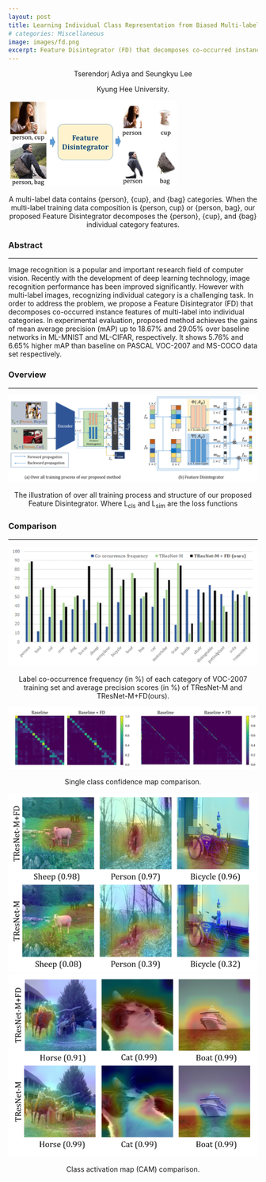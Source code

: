 ```yaml
---
layout: post
title: Learning Individual Class Representation from Biased Multi-label Data
# categories: Miscellaneous
image: images/fd.png
excerpt: Feature Disintegrator (FD) that decomposes co-occurred instance features of multi-label into individual categories for improve image recognition performance.
---
```


<p style="text-align:center">Tserendorj Adiya and Seungkyu Lee</p>
<p style="text-align:center">Kyung Hee University.</p>

<img src="../images/fd.png" alt="fd main" />
<p style="text-align:center">A multi-label data contains {person}, {cup}, and {bag} categories. When the multi-label training data
composition is {person, cup} or {person, bag}, our proposed Feature Disintegrator decomposes the {person}, {cup}, and {bag} individual category features.</p>

<h3>Abstract</h3>
<hr>

Image recognition is a popular and important research field of computer vision. Recently with the development of deep learning technology, image recognition performance has been improved  significantly. However with multi-label images, recognizing individual category is a challenging task. In  order to address the problem, we propose a Feature Disintegrator (FD) that decomposes co-occurred instance  features of multi-label into individual categories. In experimental evaluation, proposed method achieves the  gains of mean average precision (mAP) up to 18.67% and 29.05% over baseline networks in ML-MNIST  and ML-CIFAR, respectively. It shows 5.76% and 6.65% higher mAP than baseline on PASCAL VOC-2007 and MS-COCO data set respectively.

<h3>Overview</h3>
<hr>
<img src="../images/fd_overview.png" alt="fd over" />
<p style="text-align:center">The illustration of over all training process and structure of our proposed Feature Disintegrator. Where L<sub>cls</sub> and
L<sub>sim</sub> are the loss functions</p>

<h3>Comparison</h3>
<hr>
<img src="../images/fd_compare.png" alt="fd compare" />
<p style="text-align:center">Label co-occurrence frequency (in %) of each category of VOC-2007 training set and average precision scores (in
%) of TResNet-M and TResNet-M+FD(ours).</p>

<img src="../images/fd_conf.png" alt="fd conf" />
<p style="text-align:center">Single class confidence map comparison.</p>

<div class="row">
    <div class="column">
        <img src="../images/fd_cam_1.png" alt="fd cam_1" />
    </div>
    <div class="column">
        <img src="../images/fd_cam_2.png" alt="fd cam_2" />
    </div>
</div>
<p style="text-align:center">Class activation map (CAM) comparison.</p>


